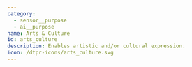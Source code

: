 ```yaml
---
category:
  - sensor__purpose
  - ai__purpose
name: Arts & Culture
id: arts_culture
description: Enables artistic and/or cultural expression.
icon: /dtpr-icons/arts_culture.svg
---
```


